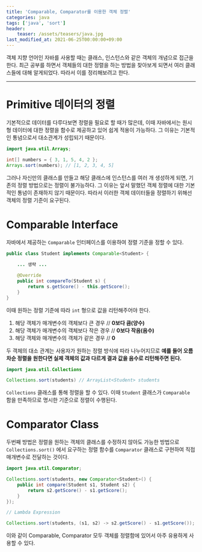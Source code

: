 ```yaml
---
title: 'Comparable, Comparator를 이용한 객체 정렬'
categories: java
tags: ['java', 'sort']
header:
    teaser: /assets/teasers/java.jpg
last_modified_at: 2021-06-25T00:00:00+09:00
---
```

객체 지향 언어인 자바를 사용할 때는 클래스, 인스턴스와 같은 객체의 개념으로 접근을 한다. 최근 공부를 하면서 객체들의 대한 정렬을 하는 방법을 찾아보게 되면서 여러 클래스들에 대해 알게되었다. 따라서 이를 정리해보려고 한다.
- - -
	
# Primitive 데이터의 정렬
기본적으로 데이터를 다루다보면 정렬을 필요로 할 때가 많은데, 이때 자바에서는 원시형 데이터에 대한 정렬을 함수로 제공하고 있어 쉽게 적용이 가능하다. 그 이유는 기본적인 통념으로서 대소관계가 성립되기 때문이다.

```java
import java.util.Arrays;

int[] numbers = { 3, 1, 5, 4, 2 };
Arrays.sort(numbers); // [1, 2, 3, 4, 5]
```

그러나 자신만의 클래스를 만들고 해당 클래스에 인스턴스를 여러 개 생성하게 되면, 기존의 정렬 방법으로는 정렬이 불가능하다. 그 이유는 앞서 말했던 객체 정렬에 대한 기본적인 통념이 존재하지 않기 때문이다. 따라서 이러한 객체 데이터들을 정렬하기 위해선 객체의 정렬 기준이 요구된다.

# Comparable Interface

자바에서 제공하는 `Comparable` 인터페이스를 이용하여 정렬 기준을 정할 수 있다.

```java
public class Student implements Comparable<Student> {
    
    ... 생략 ...

    @Override
    public int compareTo(Student s) {
        return s.getScore() - this.getScore();
    }    
}
```

이때 원하는 정렬 기준에 따라 `int` 형으로 값을 리턴해주어야 한다.

1. 해당 객체가 매개변수의 객체보다 큰 경우 // __0보다 큼(양수)__
2. 해당 객체가 매개변수의 객체보다 작은 경우 // __0보다 작음(음수)__
3. 해당 객체와 매개변수의 객체가 같은 경우 // __0__

두 객체의 대소 관계는 사용자가 원하는 정렬 방식에 따라 나누어지므로 __예를 들어 오름차순 정렬을 원한다면 실제 객체의 값과 다르게 결과 값을 음수로 리턴해주면 된다.__
```java
import java.util.Collections

Collections.sort(students) // ArrayList<Student> students
```

`Collections` 클래스를 통해 정렬을 할 수 있다. 이때 `Student` 클래스가 `Comparable` 함을 만족하므로 명시한 기준으로 정렬이 수행된다.

# Comparator Class

두번째 방법은 정렬을 원하는 객체의 클래스를 수정하지 않아도 가능한 방법으로 `Collections.sort()` 에서 요구하는 정렬 함수를 `Comparator` 클래스로 구현하여 직접 매개변수로 전달하는 것이다.

```java
import java.util.Comparator;

Collections.sort(students, new Comparator<Student>() {
    public int compare(Student s1, Student s2) {
        return s2.getScore() - s1.getScore();
    }
});

// Lambda Expression

Collections.sort(students, (s1, s2) -> s2.getScore() - s1.getScore());
```

이와 같이 Comparable, Comparator 모두 객체를 정렬함에 있어서 아주 유용하게 사용할 수 있다.